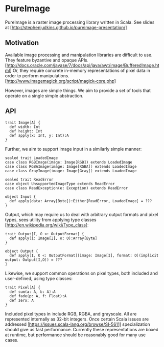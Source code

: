 # PureImage

PureImage is a raster image processing library written in Scala. See slides at [http://stephenjudkins.github.io/pureimage-presentation/]

## Motivation

Available image processing and manipulation libraries are difficult to use. They feature byzantive and opaque APIs. [http://docs.oracle.com/javase/7/docs/api/java/awt/image/BufferedImage.html] Or, they require concrete in-memory representations of pixel data in order to perform manipulations. [http://www.imagemagick.org/script/magick-core.php]

However, images are simple things. We aim to provide a set of tools that operate on a single simple abstraction.

## API

```
trait Image[A] {
  def width: Int
  def height: Int
  def apply(x: Int, y: Int):A
}
```

Further, we aim to support image input in a similarly simple manner:
```
sealed trait LoadedImage
case class RGBImage(image: Image[RGB]) extends LoadedImage
case class RGBAImage(image: Image[RGBA]) extends LoadedImage
case class GrayImage(image: Image[Gray]) extends LoadedImage

sealed trait ReadError
case object UnsupportedImageType extends ReadError
case class ReadException(e: Exception) extends ReadError

object Input {
  def apply(data: Array[Byte]):Either[ReadError, LoadedImage] = ???
}
```

Output, which may require us to deal with arbitrary output formats and pixel types, sees utility from applying type classes [http://en.wikipedia.org/wiki/Type_class]:
```
trait Output[I, O <: OutputFormat] {
  def apply(i: Image[I], o: O):Array[Byte]
}

object Output {
  def apply[I, O <: OutputFormat](image: Image[I], format: O)(implicit output: Output[I,O]) = ???
}
```

Likewise, we support common operations on pixel types, both included and user-defined, using type classes:
```
trait Pixel[A] {
  def sum(a: A, b: A):A
  def fade(p: A, f: Float):A
  def zero: A
}
```

Included pixel types in include RGB, RGBA, and grayscale. All are represented internally as 32-bit integers. Once certain Scala issues are addressed [https://issues.scala-lang.org/browse/SI-5611] specialization should give us fast performance. Currently these representations are boxed at runtime, but performance should be reasonably good for many use cases.
